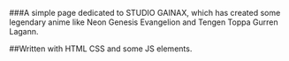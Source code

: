 ###A simple page dedicated to STUDIO GAINAX, which has created some legendary anime like Neon Genesis Evangelion and Tengen Toppa Gurren Lagann.

##Written with HTML CSS and some JS elements.
